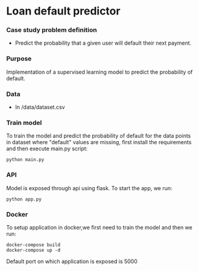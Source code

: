 # Loan default predictor
### Case study problem definition
- Predict the probability that a given user will default their next payment.
### Purpose 
Implementation of a supervised learning model to predict the probability of default.

### Data
- In /data/dataset.csv

### Train model

To train the model and predict the probability of default for the data points in dataset where "default" values are missing, first install the requirements and then execute main.py script:
```
python main.py
```
### API
Model is exposed through api using flask.
To start the app, we run:
```
python app.py
```
### Docker 
To setup application in docker,we first need to train the model and then we run:
```
docker-compose build 
docker-compose up -d
```
Default port on which application is exposed is 5000




